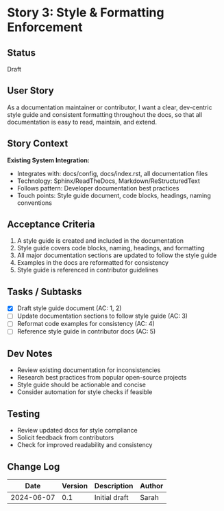 # Story 3: Style & Formatting Enforcement

## Status

Draft

## User Story

As a documentation maintainer or contributor,
I want a clear, dev-centric style guide and consistent formatting throughout the docs,
so that all documentation is easy to read, maintain, and extend.

## Story Context

**Existing System Integration:**

- Integrates with: docs/config, docs/index.rst, all documentation files
- Technology: Sphinx/ReadTheDocs, Markdown/ReStructuredText
- Follows pattern: Developer documentation best practices
- Touch points: Style guide document, code blocks, headings, naming conventions

## Acceptance Criteria

1. A style guide is created and included in the documentation
2. Style guide covers code blocks, naming, headings, and formatting
3. All major documentation sections are updated to follow the style guide
4. Examples in the docs are reformatted for consistency
5. Style guide is referenced in contributor guidelines

## Tasks / Subtasks

- [x] Draft style guide document (AC: 1, 2)
- [ ] Update documentation sections to follow style guide (AC: 3)
- [ ] Reformat code examples for consistency (AC: 4)
- [ ] Reference style guide in contributor docs (AC: 5)

## Dev Notes

- Review existing documentation for inconsistencies
- Research best practices from popular open-source projects
- Style guide should be actionable and concise
- Consider automation for style checks if feasible

## Testing

- Review updated docs for style compliance
- Solicit feedback from contributors
- Check for improved readability and consistency

## Change Log

| Date       | Version | Description   | Author |
| ---------- | ------- | ------------- | ------ |
| 2024-06-07 | 0.1     | Initial draft | Sarah  |
